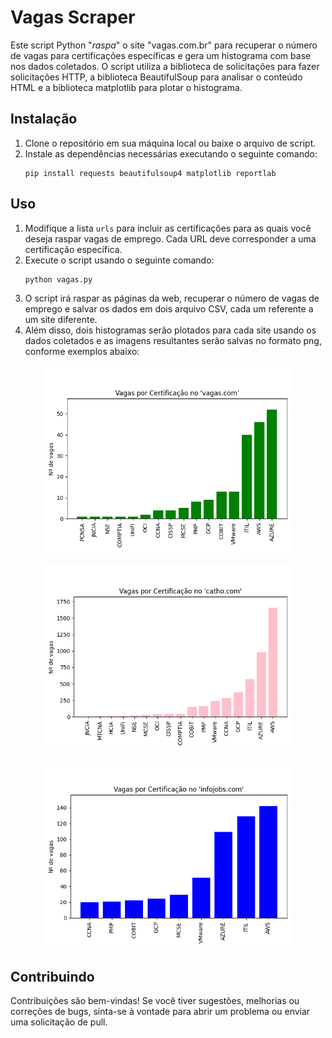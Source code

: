 # Vagas Scraper

Este script Python "_raspa_" o site "vagas.com.br" para recuperar o número de vagas para certificações específicas e gera um histograma com base nos dados coletados. O script utiliza a biblioteca de solicitações para fazer solicitações HTTP, a biblioteca BeautifulSoup para analisar o conteúdo HTML e a biblioteca matplotlib para plotar o histograma.

## Instalação

1. Clone o repositório em sua máquina local ou baixe o arquivo de script.
2. Instale as dependências necessárias executando o seguinte comando:
    ```
    pip install requests beautifulsoup4 matplotlib reportlab
    ```

## Uso

1. Modifique a lista `urls` para incluir as certificações para as quais você deseja raspar vagas de emprego. Cada URL deve corresponder a uma certificação específica.
2. Execute o script usando o seguinte comando:
    ```
    python vagas.py
    ```
3. O script irá raspar as páginas da web, recuperar o número de vagas de emprego e salvar os dados em dois arquivo CSV, cada um referente a um site diferente.
4. Além disso, dois histogramas serão plotados para cada site usando os dados coletados e as imagens resultantes serão salvas no formato png, conforme exemplos abaixo:

<p align="center">
  <img src="https://raw.githubusercontent.com/joaopedrolourencoaffonso/vagas-scraper/master/graficos/certificados-vagas.png" alt="Vagas por certificado no 'vagas'" style="width:400px;height:300px;">
    
<p align="center">
  <img src="https://raw.githubusercontent.com/joaopedrolourencoaffonso/vagas-scraper/master/graficos/certificados-catho.png" alt="Vagas por certificado na Catho" style="width:400px;height:300px;">

<p align="center">
  <img src="https://raw.githubusercontent.com/joaopedrolourencoaffonso/vagas-scraper/master/graficos/certificados-infojobs.png" alt="Vagas por linguagem no 'vagas'" style="width:400px;height:300px;">

## Contribuindo

Contribuições são bem-vindas! Se você tiver sugestões, melhorias ou correções de bugs, sinta-se à vontade para abrir um problema ou enviar uma solicitação de pull.

